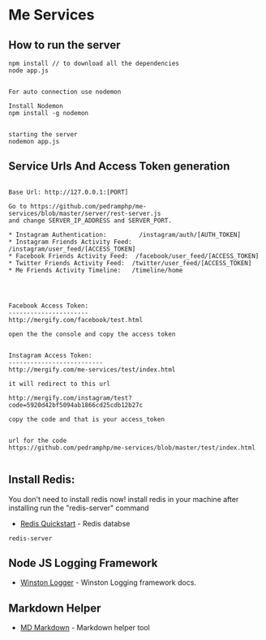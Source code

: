 Me Services
====================


How to run the server
--
```node
npm install // to download all the dependencies
node app.js


For auto connection use nodemon

Install Nodemon
npm install -g nodemon


starting the server
nodemon app.js
```

Service Urls And Access Token generation
--
```node

Base Url: http://127.0.0.1:[PORT]

Go to https://github.com/pedramphp/me-services/blob/master/server/rest-server.js
and change SERVER_IP_ADDRESS and SERVER_PORT.

* Instagram Authentication:         /instagram/auth/[AUTH_TOKEN]
* Instagram Friends Activity Feed:  /instagram/user_feed/[ACCESS_TOKEN]
* Facebook Friends Activity Feed:  /facebook/user_feed/[ACCESS_TOKEN]
* Twitter Friends Activity Feed:  /twitter/user_feed/[ACCESS_TOKEN]
* Me Friends Activity Timeline:   /timeline/home




Facebook Access Token:
----------------------
http://mergify.com/facebook/test.html

open the the console and copy the access token


Instagram Access Token:
--------------------------
http://mergify.com/me-services/test/index.html

it will redirect to this url

http://mergify.com/instagram/test?code=5920d42bf5094ab1866cd25cdb12b27c

copy the code and that is your access_token


url for the code
https://github.com/pedramphp/me-services/blob/master/test/index.html


```


Install Redis:
---

You don't need to install redis now!
install redis in your machine after installing run the "redis-server" command

* [Redis Quickstart] - Redis databse


```node
redis-server
```

Node JS Logging Framework
--

* [Winston Logger] - Winston Logging framework docs.


Markdown Helper
--
* [MD Markdown] - Markdown helper tool



[Winston Logger]:https://github.com/flatiron/winston
[Redis Quickstart]:http://redis.io/topics/quickstart
[MD Markdown]:http://dillinger.io/



